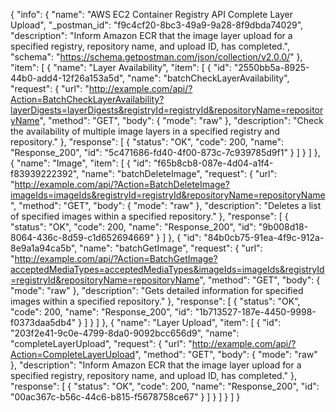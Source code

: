 {
  "info": {
    "name": "AWS EC2 Container Registry API Complete Layer Upload",
    "_postman_id": "f9c4cf20-8bc3-49a9-9a28-8f9dbda74029",
    "description": "Inform Amazon ECR that the image layer upload for a specified registry, repository name, and upload ID, has completed.",
    "schema": "https://schema.getpostman.com/json/collection/v2.0.0/"
  },
  "item": [
    {
      "name": "Layer Availability",
      "item": [
        {
          "id": "2550bb5a-8925-44b0-add4-12f26a153a5d",
          "name": "batchCheckLayerAvailability",
          "request": {
            "url": "http://example.com/api/?Action=BatchCheckLayerAvailability?layerDigests=layerDigests&registryId=registryId&repositoryName=repositoryName",
            "method": "GET",
            "body": {
              "mode": "raw"
            },
            "description": "Check the availability of multiple image layers in a specified registry and repository."
          },
          "response": [
            {
              "status": "OK",
              "code": 200,
              "name": "Response_200",
              "id": "5c471686-fd40-4f00-873c-7c939785d9f1"
            }
          ]
        }
      ]
    },
    {
      "name": "Image",
      "item": [
        {
          "id": "f65b8cb8-087e-4d04-a1f4-f83939222392",
          "name": "batchDeleteImage",
          "request": {
            "url": "http://example.com/api/?Action=BatchDeleteImage?imageIds=imageIds&registryId=registryId&repositoryName=repositoryName",
            "method": "GET",
            "body": {
              "mode": "raw"
            },
            "description": "Deletes a list of specified images within a specified repository."
          },
          "response": [
            {
              "status": "OK",
              "code": 200,
              "name": "Response_200",
              "id": "9b008d18-8064-436c-8d59-c1d652694669"
            }
          ]
        },
        {
          "id": "84b0cb75-91ea-4f9c-912a-8e9a1a94ca5b",
          "name": "batchGetImage",
          "request": {
            "url": "http://example.com/api/?Action=BatchGetImage?acceptedMediaTypes=acceptedMediaTypes&imageIds=imageIds&registryId=registryId&repositoryName=repositoryName",
            "method": "GET",
            "body": {
              "mode": "raw"
            },
            "description": "Gets detailed information for specified images within a specified repository."
          },
          "response": [
            {
              "status": "OK",
              "code": 200,
              "name": "Response_200",
              "id": "1b713527-187e-4450-9998-f0373daa5db4"
            }
          ]
        }
      ]
    },
    {
      "name": "Layer Upload",
      "item": [
        {
          "id": "203f2e41-9c0e-4799-8da0-9092bcc656d9",
          "name": "completeLayerUpload",
          "request": {
            "url": "http://example.com/api/?Action=CompleteLayerUpload",
            "method": "GET",
            "body": {
              "mode": "raw"
            },
            "description": "Inform Amazon ECR that the image layer upload for a specified registry, repository name, and upload ID, has completed."
          },
          "response": [
            {
              "status": "OK",
              "code": 200,
              "name": "Response_200",
              "id": "00ac367c-b56c-44c6-b815-f5678758ce67"
            }
          ]
        }
      ]
    }
  ]
}